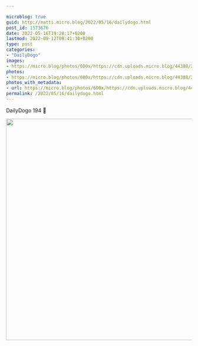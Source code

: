 ```yaml
---

microblog: true
guid: http://matti.micro.blog/2022/05/16/dailydogo.html
post_id: 1573676
date: 2022-05-16T19:28:17+0200
lastmod: 2022-09-12T09:41:30+0200
type: post
categories:
- "DailyDogo"
images:
- https://micro.blog/photos/600x/https://cdn.uploads.micro.blog/44388/2022/c5b972fcdc.jpg
photos:
- https://micro.blog/photos/600x/https://cdn.uploads.micro.blog/44388/2022/c5b972fcdc.jpg
photos_with_metadata:
- url: https://micro.blog/photos/600x/https://cdn.uploads.micro.blog/44388/2022/c5b972fcdc.jpg
permalink: /2022/05/16/dailydogo.html
---
```

DailyDogo 194 🐶

<img src="https://micro.blog/photos/600x/https://blog.martin-haehnel.de/uploads/2022/c5b972fcdc.jpg" width="600" height="600" alt="" />
